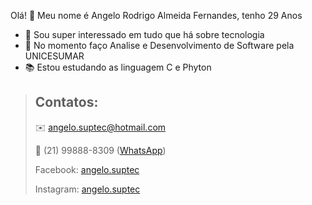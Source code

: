 Olá! 👋 Meu nome é Angelo Rodrigo Almeida Fernandes, tenho 29 Anos
- 👀 Sou super interessado em tudo que há sobre tecnologia
- 🌱 No momento faço Analise e Desenvolvimento de Software pela UNICESUMAR
- 📚 Estou estudando as linguagem C e Phyton

> ## Contatos:
> ✉️ angelo.suptec@hotmail.com
> 
> 📱 (21) 99888-8309 ([WhatsApp][zap])
> 
>  Facebook: [angelo.suptec][face]
>  
>  Instagram: [angelo.suptec][insta]

[zap]: <https://wa.me/+5521998888309>
[face]: <https://www.facebook.com/angelo.suptec>
[insta]: <https://www.instagram.com/angelo.suptec>
